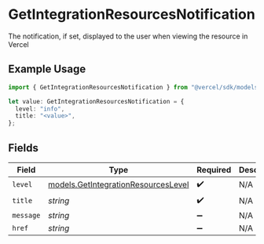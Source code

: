 # GetIntegrationResourcesNotification

The notification, if set, displayed to the user when viewing the resource in Vercel

## Example Usage

```typescript
import { GetIntegrationResourcesNotification } from "@vercel/sdk/models/getintegrationresourcesop.js";

let value: GetIntegrationResourcesNotification = {
  level: "info",
  title: "<value>",
};
```

## Fields

| Field                                                                            | Type                                                                             | Required                                                                         | Description                                                                      |
| -------------------------------------------------------------------------------- | -------------------------------------------------------------------------------- | -------------------------------------------------------------------------------- | -------------------------------------------------------------------------------- |
| `level`                                                                          | [models.GetIntegrationResourcesLevel](../models/getintegrationresourceslevel.md) | :heavy_check_mark:                                                               | N/A                                                                              |
| `title`                                                                          | *string*                                                                         | :heavy_check_mark:                                                               | N/A                                                                              |
| `message`                                                                        | *string*                                                                         | :heavy_minus_sign:                                                               | N/A                                                                              |
| `href`                                                                           | *string*                                                                         | :heavy_minus_sign:                                                               | N/A                                                                              |